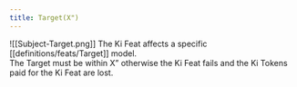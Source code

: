 ```yaml
---
title: Target(X")
---
```

![[Subject-Target.png]] The Ki Feat affects a specific [[definitions/feats/Target]] model.  
The Target must be within X” otherwise the Ki Feat fails and the Ki Tokens paid for the Ki Feat are lost.